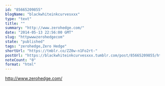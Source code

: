 ```yaml
---
id: "85665209855"
blogName: "blackwhiteinkcurvesxxx"
type: "text"
title: ""
summary: "http://www.zerohedge.com/"
date: "2014-05-13 22:56:00 GMT"
slug: "httpwwwzerohedgecom"
state: "published"
tags: "zerohedge,Zero Hedge"
shortUrl: "https://tmblr.co/ZZ0w-n1Fo2rt-"
postUrl: "https://blackwhiteinkcurvesxxx.tumblr.com/post/85665209855/httpwwwzerohedgecom"
noteCount: "0"
format: "html"
---
```


http://www.zerohedge.com/
